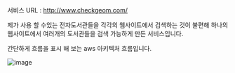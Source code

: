 서비스 URL : http://www.checkgeom.com/


<p>제가 사용 할 수있는 전자도서관들을 각각의 웹사이트에서 검색하는 것이 불편해 하나의 웹사이트에서 
여러개의 도서관들을 검색 가능하게 만든 서비스입니다.
</p>
  






<p> 간단하게 흐름을 표시 해 보는 aws 아키텍처 흐름입니다. </p>

![image](https://github.com/user-attachments/assets/c7ceded9-9736-477b-816e-d139abdf0fe5)

